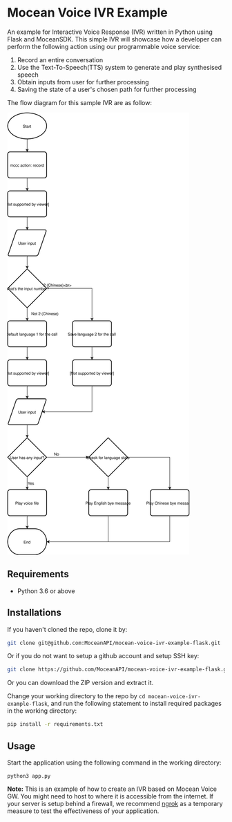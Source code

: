 # Mocean Voice IVR Example

An example for Interactive Voice Response (IVR) written in Python using Flask and MoceanSDK. This simple IVR will showcase how a developer can perform the following action using our programmable voice service:
  1. Record an entire conversation
  2. Use the Text-To-Speech(TTS) system to generate and play synthesised speech
  3. Obtain inputs from user for further processing
  4. Saving the state of a user's chosen path for further processing

The flow diagram for this sample IVR are as follow:

![flow_diagram](./docs/ivr_flow.svg)

## Requirements
- Python 3.6 or above

## Installations
If you haven't cloned the repo, clone it by:
```sh
git clone git@github.com:MoceanAPI/mocean-voice-ivr-example-flask.git
```
Or if you do not want to setup a github account and setup SSH key:
```sh
git clone https://github.com/MoceanAPI/mocean-voice-ivr-example-flask.git
```
Or you can download the ZIP version and extract it.

Change your working directory to the repo by `cd mocean-voice-ivr-example-flask`, and run the following statement to install required packages in the working directory:
```sh
pip install -r requirements.txt
```

## Usage
Start the application using the following command in the working directory:
```
python3 app.py
```

**Note:** This is an example of how to create an IVR based on Mocean Voice GW. You might need to host to where it is accessible from the internet. If your server is setup behind a firewall, we recommend [ngrok](https://ngrok.com/) as a temporary measure to test the effectiveness of your application.
